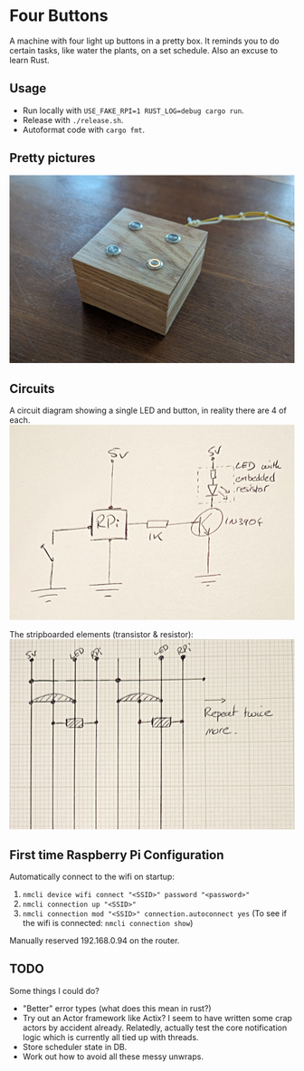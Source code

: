 Four Buttons
============

A machine with four light up buttons in a pretty box.  It reminds you to do certain tasks, like water the plants, on a set schedule.  Also an excuse to learn Rust.

## Usage

* Run locally with `USE_FAKE_RPI=1 RUST_LOG=debug cargo run`.
* Release with `./release.sh`.
* Autoformat code with `cargo fmt`.

## Pretty pictures

![Picture of the finished machine](images/complete.png)

## Circuits

A circuit diagram showing a single LED and button, in reality there are 4 of each.
![Circuit Diagram](images/circuit-2.png)

The stripboarded elements (transistor & resistor):
![Stripboard diagram](images/circuit-1.png)

## First time Raspberry Pi Configuration

Automatically connect to the wifi on startup:
1. `nmcli device wifi connect "<SSID>" password "<password>"`
2. `nmcli connection up "<SSID>"`
3. `nmcli connection mod "<SSID>" connection.autoconnect yes`
(To see if the wifi is connected: `nmcli connection show`)

Manually reserved 192.168.0.94 on the router.

## TODO

Some things I could do?
* "Better" error types (what does this mean in rust?)
* Try out an Actor framework like Actix?  I seem to have written some crap
  actors by accident already.  Relatedly, actually test the core notification
  logic which is currently all tied up with threads.
* Store scheduler state in DB.
* Work out how to avoid all these messy unwraps.
